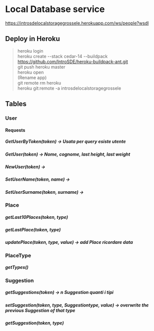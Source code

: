 # Local Database service

https://introsdelocalstoragegrossele.herokuapp.com/ws/people?wsdl

## Deploy in Heroku 
>heroku login<br />
>heroku create --stack cedar-14 --buildpack https://github.com/IntroSDE/heroku-buildpack-ant.git<br />
>git push heroku master<br />
>heroku open<br />
>(Rename app)<br />
>git remote rm heroku<br />
>heroku git:remote -a introsdelocalstoragegrossele

## Tables
### User
#### Requests
##### GetUserByToken(token) -> Usata per query esiste utente
##### GetUser(token) -> Nome, cognome, last height, last weight
##### NewUser(token) -> 
##### SetUserName(token, name) ->
##### SetUserSurname(token, surname) ->

### Place
##### getLast10Places(token, type)
##### getLastPlace(token, type)
##### updatePlace(token, type, value) -> add Place ricordare data

### PlaceType
##### getTypes()

### Suggestion
##### getSuggestions(token) -> n Suggestion quanti i tipi
##### setSuggestion(token, type, Suggestiontype, value) -> overwrite the previous Suggestion of that type
##### getSuggestion(token, type)

